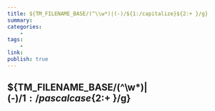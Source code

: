 ```yaml
---
title: ${TM_FILENAME_BASE/(^\\w*)|(-)/${1:/capitalize}${2:+ }/g}
summary: 
categories:
    - 
tags:
    - 
link: 
publish: true
---
```

## ${TM_FILENAME_BASE/(^\\w*)|(-)/${1:/pascalcase}${2:+ }/g}

